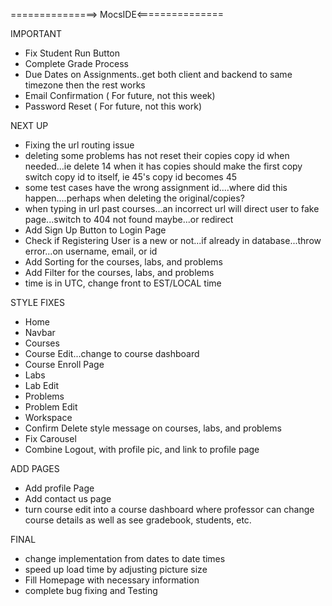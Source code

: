 ===============> MocsIDE<===============

IMPORTANT
* Fix Student Run Button
* Complete Grade Process
* Due Dates on Assignments..get both client and backend to same timezone then the rest works
* Email Confirmation ( For future, not this week)
* Password Reset ( For future, not this work)


NEXT UP
* Fixing the url routing issue
* deleting some problems has not reset their copies copy id when needed...ie delete 14 when it has copies should make the first copy switch copy id to itself, ie 45's copy id becomes 45
* some test cases have the wrong assignment id....where did this happen....perhaps when deleting the original/copies?
* when typing in url past courses...an incorrect url will direct user to fake page...switch to 404 not found maybe...or redirect
* Add Sign Up Button to Login Page
* Check if Registering User is a new or not...if already in database...throw error...on username, email, or id
* Add Sorting for the courses, labs, and problems
* Add Filter for the courses, labs, and problems
* time is in UTC, change front to EST/LOCAL time



STYLE FIXES
* Home
* Navbar
* Courses
* Course Edit...change to course dashboard
* Course Enroll Page
* Labs
* Lab Edit
* Problems
* Problem Edit
* Workspace
* Confirm Delete style message on courses, labs, and problems
* Fix Carousel
* Combine Logout, with profile pic, and link to profile page

ADD PAGES
* Add profile Page
* Add contact us page
* turn course edit into a course dashboard where professor can change course details as well as see gradebook, students, etc.



FINAL
* change implementation from dates to date times
* speed up load time by adjusting picture size
* Fill Homepage with necessary information
* complete bug fixing and Testing